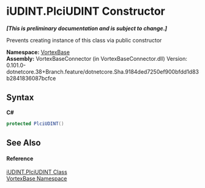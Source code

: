 # iUDINT.PlciUDINT Constructor 
 _**\[This is preliminary documentation and is subject to change.\]**_

Prevents creating instance of this class via public constructor

**Namespace:**&nbsp;<a href="N_VortexBase.md">VortexBase</a><br />**Assembly:**&nbsp;VortexBaseConnector (in VortexBaseConnector.dll) Version: 0.101.0-dotnetcore.38+Branch.feature/dotnetcore.Sha.9184ded7250ef900bfdd1d83b2841836087bcfce

## Syntax

**C#**<br />
``` C#
protected PlciUDINT()
```


## See Also


#### Reference
<a href="T_VortexBase_iUDINT_PlciUDINT.md">iUDINT.PlciUDINT Class</a><br /><a href="N_VortexBase.md">VortexBase Namespace</a><br />